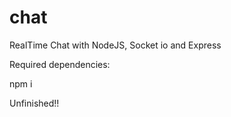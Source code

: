 # chat
RealTime Chat with NodeJS, Socket io and Express


Required dependencies:

npm i

Unfinished!!
